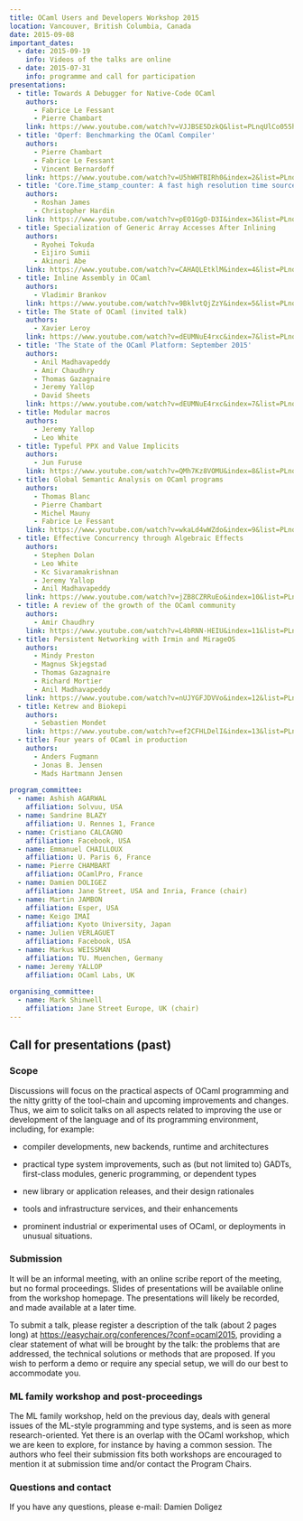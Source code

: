 ```yaml
---
title: OCaml Users and Developers Workshop 2015
location: Vancouver, British Columbia, Canada
date: 2015-09-08
important_dates: 
  - date: 2015-09-19
    info: Videos of the talks are online
  - date: 2015-07-31
    info: programme and call for participation
presentations: 
  - title: Towards A Debugger for Native-Code OCaml 
    authors: 
      - Fabrice Le Fessant
      - Pierre Chambart
    link: https://www.youtube.com/watch?v=VJJBSE5DzkQ&list=PLnqUlCo055hU46uoONmhYGUbYAK27Y6rS&index=2
  - title: 'Operf: Benchmarking the OCaml Compiler'
    authors: 
      - Pierre Chambart
      - Fabrice Le Fessant
      - Vincent Bernardoff
    link: https://www.youtube.com/watch?v=U5hWHTBIRh0&index=2&list=PLnqUlCo055hU46uoONmhYGUbYAK27Y6rS
  - title: 'Core.Time_stamp_counter: A fast high resolution time source'
    authors: 
      - Roshan James
      - Christopher Hardin
    link: https://www.youtube.com/watch?v=pEO1GgO-D3I&index=3&list=PLnqUlCo055hU46uoONmhYGUbYAK27Y6rS
  - title: Specialization of Generic Array Accesses After Inlining
    authors: 
      - Ryohei Tokuda
      - Eijiro Sumii
      - Akinori Abe
    link: https://www.youtube.com/watch?v=CAHAQLEtklM&index=4&list=PLnqUlCo055hU46uoONmhYGUbYAK27Y6rS
  - title: Inline Assembly in OCaml 
    authors: 
      - Vladimir Brankov
    link: https://www.youtube.com/watch?v=9BklvtQjZzY&index=5&list=PLnqUlCo055hU46uoONmhYGUbYAK27Y6rS
  - title: The State of OCaml (invited talk) 
    authors: 
      - Xavier Leroy
    link: https://www.youtube.com/watch?v=dEUMNuE4rxc&index=7&list=PLnqUlCo055hU46uoONmhYGUbYAK27Y6rS
  - title: 'The State of the OCaml Platform: September 2015'
    authors: 
      - Anil Madhavapeddy
      - Amir Chaudhry
      - Thomas Gazagnaire
      - Jeremy Yallop
      - David Sheets
    link: https://www.youtube.com/watch?v=dEUMNuE4rxc&index=7&list=PLnqUlCo055hU46uoONmhYGUbYAK27Y6rS
  - title: Modular macros
    authors: 
      - Jeremy Yallop
      - Leo White
  - title: Typeful PPX and Value Implicits
    authors: 
      - Jun Furuse
    link: https://www.youtube.com/watch?v=QMh7Kz8VOMU&index=8&list=PLnqUlCo055hU46uoONmhYGUbYAK27Y6rS
  - title: Global Semantic Analysis on OCaml programs 
    authors: 
      - Thomas Blanc
      - Pierre Chambart
      - Michel Mauny
      - Fabrice Le Fessant
    link: https://www.youtube.com/watch?v=wkaLd4wWZdo&index=9&list=PLnqUlCo055hU46uoONmhYGUbYAK27Y6rS
  - title: Effective Concurrency through Algebraic Effects 
    authors: 
      - Stephen Dolan
      - Leo White
      - Kc Sivaramakrishnan
      - Jeremy Yallop
      - Anil Madhavapeddy
    link: https://www.youtube.com/watch?v=jZB8CZRRuEo&index=10&list=PLnqUlCo055hU46uoONmhYGUbYAK27Y6rS
  - title: A review of the growth of the OCaml community
    authors: 
      - Amir Chaudhry
    link: https://www.youtube.com/watch?v=L4bRNN-HEIU&index=11&list=PLnqUlCo055hU46uoONmhYGUbYAK27Y6rS
  - title: Persistent Networking with Irmin and MirageOS 
    authors: 
      - Mindy Preston
      - Magnus Skjegstad
      - Thomas Gazagnaire
      - Richard Mortier
      - Anil Madhavapeddy
    link: https://www.youtube.com/watch?v=nUJYGFJDVVo&index=12&list=PLnqUlCo055hU46uoONmhYGUbYAK27Y6rS
  - title: Ketrew and Biokepi
    authors: 
      - Sebastien Mondet
    link: https://www.youtube.com/watch?v=ef2CFHLDelI&index=13&list=PLnqUlCo055hU46uoONmhYGUbYAK27Y6rS
  - title: Four years of OCaml in production
    authors: 
      - Anders Fugmann
      - Jonas B. Jensen
      - Mads Hartmann Jensen
 
program_committee: 
  - name: Ashish AGARWAL
    affiliation: Solvuu, USA
  - name: Sandrine BLAZY
    affiliation: U. Rennes 1, France
  - name: Cristiano CALCAGNO
    affiliation: Facebook, USA
  - name: Emmanuel CHAILLOUX
    affiliation: U. Paris 6, France 
  - name: Pierre CHAMBART
    affiliation: OCamlPro, France
  - name: Damien DOLIGEZ
    affiliation: Jane Street, USA and Inria, France (chair)
  - name: Martin JAMBON
    affiliation: Esper, USA
  - name: Keigo IMAI
    affiliation: Kyoto University, Japan
  - name: Julien VERLAGUET
    affiliation: Facebook, USA
  - name: Markus WEISSMAN
    affiliation: TU. Muenchen, Germany
  - name: Jeremy YALLOP
    affiliation: OCaml Labs, UK
  
organising_committee:
  - name: Mark Shinwell
    affiliation: Jane Street Europe, UK (chair)
---
```




## Call for presentations (past)

### Scope

Discussions will focus on the practical aspects of OCaml programming and the nitty gritty of the tool-chain and upcoming improvements and changes. Thus, we aim to solicit talks on all aspects related to improving the use or development of the language and of its programming environment, including, for example:

- compiler developments, new backends, runtime and architectures

- practical type system improvements, such as (but not
  limited to) GADTs, first-class modules, generic programming,
  or dependent types

- new library or application releases, and their design
  rationales

- tools and infrastructure services, and their enhancements

- prominent industrial or experimental uses of OCaml, or
  deployments in unusual situations.

### Submission

It will be an informal meeting, with an online scribe report of the meeting, but no formal proceedings. Slides of presentations will be available online from the workshop homepage. The presentations will likely be recorded, and made available at a later time.

To submit a talk, please register a description of the talk (about 2 pages long) at https://easychair.org/conferences/?conf=ocaml2015, providing a clear statement of what will be brought by the talk: the problems that are addressed, the technical solutions or methods that are proposed. If you wish to perform a demo or require any special setup, we will do our best to accommodate you.

### ML family workshop and post-proceedings

The ML family workshop, held on the previous day, deals with general issues of the ML-style programming and type systems, and is seen as more research-oriented. Yet there is an overlap with the OCaml workshop, which we are keen to explore, for instance by having a common session. The authors who feel their submission fits both workshops are encouraged to mention it at submission time and/or contact the Program Chairs.


### Questions and contact

If you have any questions, please e-mail: Damien Doligez <ocaml2015 AT easychair DOT org>